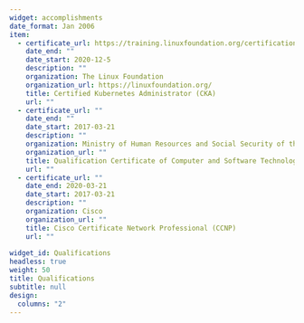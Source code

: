 ```yaml
---
widget: accomplishments
date_format: Jan 2006
item:
  - certificate_url: https://training.linuxfoundation.org/certification/certified-kubernetes-administrator-cka/
    date_end: ""
    date_start: 2020-12-5
    description: ""
    organization: The Linux Foundation
    organization_url: https://linuxfoundation.org/
    title: Certified Kubernetes Administrator (CKA)
    url: ""
  - certificate_url: ""
    date_end: ""
    date_start: 2017-03-21
    description: ""
    organization: Ministry of Human Resources and Social Security of the PRC & Ministry of Industry and Information Technology of the PRC
    organization_url: ""
    title: Qualification Certificate of Computer and Software Technology Proficiency - Network Engineer
    url: ""
  - certificate_url: ""
    date_end: 2020-03-21
    date_start: 2017-03-21
    description: ""
    organization: Cisco
    organization_url: ""
    title: Cisco Certificate Network Professional (CCNP)
    url: ""
  
widget_id: Qualifications
headless: true
weight: 50
title: Qualifications
subtitle: null
design:
  columns: "2"
---
```

